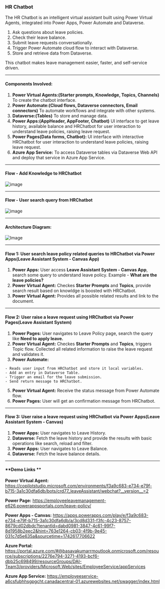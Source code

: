 ### **HR Chatbot**
The HR Chatbot is an intelligent virtual assistant built using Power Virtual Agents, integrated into Power Apps, Power Automate and Dataverse. 
1. Ask questions about leave policies.
2. Check their leave balance.
3. Submit leave requests conversationally.
4. Trigger Power Automate cloud flow to interact with Dataverse.
5. Store and retrieve data from Dataverse.
   
This chatbot makes leave management easier, faster, and self-service driven.

* * * * *

#### **Components Involved:**
1. **Power Virtual Agents:(Starter prompts, Knowledge, Topics, Channels)** To create the chatbot interface.
2. **Power Automate:(Cloud flows, Dataverse connectors, Email connectors)** To automate workflows and integrate with other systems.
3. **Dataverse:(Tables)** To store and manage data.
4. **Power Apps:(AppHeader, AppFooter, Chatbot)** UI interface to get leave history, available balance and HRChatbot for user interaction to understand leave policies, raising leave request. 
5. **Power Pages(Data forms, Chatbot):** UI interface with interactive HRChatbot for user interaction to understand leave policies, raising leave request.
6. **Azure App Service:** To access Dataverse tables via Dataverse Web API and deploy that service in Azure App Service. 

* * * * *

#### **Flow - Add Knowledge to HRChatbot** 

![image](https://github.com/user-attachments/assets/1a4c6da1-b06c-4774-ae55-4c8875d8ab77)


* * * * *

#### **Flow - User search query from HRChatbot**

![image](https://github.com/user-attachments/assets/b96d3c41-1ef0-47c0-bae9-fca6a77c3cd7)


* * * * *

#### **Architecture Diagram:**
![Image](https://github.com/user-attachments/assets/73b343b4-769c-4b85-bf81-14683faadf30)

* * * * *

#### **Flow 1: User search leave policy related queries to HRChatbot via Power Apps(Leave Assistant System - Canvas App)**

1.  **Power Apps:** User access **Leave Assistant System - Canvas App**, search some query to understand leave policy. Example - **What are the leave policies?**
2.  **Power Virtual Agent:** Checkes **Starter Prompts** and **Topics**, provide search result based on knowldge is boosted with HRChatbot.
3.  **Power Virtual Agent:** Provides all possible related results and link to the document. 

* * * * *

#### **Flow 2: User raise a leave request using HRChatbot via Power Pages(Leave Assistant System)**

1.   **Power Pages:** User navigates to Leave Policy page, search the query like **Need to apply leave.**
2.   **Power Virtual Agent:** Checkes **Starter Prompts** and **Topics**, triggers Topic flow. Collected all related information to raise the leave request and validates it.
3.   **Power Automate:**
   
	- Reads user input from HRChatbot and store it local variables. 
	- Add an entry in Dataverse Table. 
	- Trigger an email for the leave submission.
	- Send return message to HRChatbot.
5.  **Power Virtual Agent:** Receive the status message from Power Automate flow. 
6.  **Power Pages:** User will get an confirmation message from HRChatbot. 

* * * * *

#### **Flow 3: User raise a leave request using HRChatbot via Power Apps(Leave Assistant System - Canvas)**

1.   **Power Apps:** User navigates to Leave History. 
2.   **Dataverse:** Fetch the leave history and provide the results with basic operations like search, reload and filter. 
3.   **Power Apps:** User navigates to Leave Balance.
4.   **Dataverse:** Fetch the leave balance details.

* * * * *

#### **Demo Links ** 

**Power Virtual Agent:**
https://copilotstudio.microsoft.com/environments/f3a9c683-e734-e79f-b715-3a1c30dfa6db/bots/crd77_leaveAssistant/webchat?__version__=2

**Power Page:**
https://employeeleavemanagement-e626.powerappsportals.com/leave-policy/

**Power Apps - Canvas:**
https://apps.powerapps.com/play/e/f3a9c683-e734-e79f-b715-3a1c30dfa6db/a/3cd8d331-f3fc-4c23-8757-8679cd02dbdc?tenantId=dabd0981-3847-4c61-99f7-8d1958b2eec2&hint=763e1264-cb03-4f9b-9e45-031c7d5e635a&sourcetime=1742617706622

**Azure Portal:**
https://portal.azure.com/#@basavakumarrmoutlook.onmicrosoft.com/resource/subscriptions/2276e794-3271-4193-bcf6-dbb25c698499/resourceGroups/DAI-Team3/providers/Microsoft.Web/sites/EmployeeService/appServices

**Azure App Service:**
https://employeeservice-a6csfubhhsgpgcht.canadacentral-01.azurewebsites.net/swagger/index.html













 
